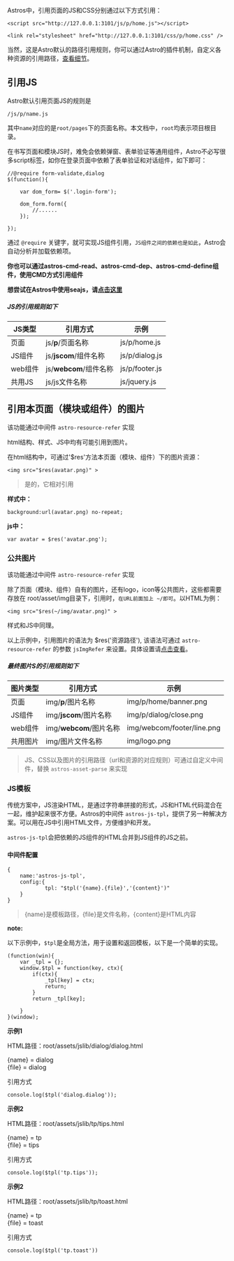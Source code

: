 Astros中，引用页面的JS和CSS分别通过以下方式引用：

    <script src="http://127.0.0.1:3101/js/p/home.js"></script>
    
    <link rel="stylesheet" href="http://127.0.0.1:3101/css/p/home.css" />
    
当然，这是Astro默认的路径引用规则，你可以通过Astro的插件机制，自定义各种资源的引用路径，[查看细节](#)。

## 引用JS

Astro默认引用页面JS的规则是

    /js/p/name.js

其中`name`对应的是`root/pages`下的页面名称。本文档中，`root`均表示项目根目录。

在书写页面和模块JS时，难免会依赖弹窗、表单验证等通用组件，Astro不必写很多script标签，如你在登录页面中依赖了表单验证和对话组件，如下即可：

    //@require form-validate,dialog
    $(function(){
    
        var dom_form= $('.login-form');
        
        dom_form.form({
            //......
        });
    
    });

通过 `@require` 关键字，就可实现JS组件引用，`JS组件之间的依赖也是如此`，Astro会自动分析并加载依赖项。

**你也可以通过astros-cmd-read、astros-cmd-dep、astros-cmd-define组件，使用CMD方式引用组件**

**想尝试在Astros中使用seajs，请[点击这里](#)**

##### JS的引用规则如下

JS类型|引用方式|示例
----|----|----
页面|js/**p**/页面名称|js/p/home.js
JS组件|js/**jscom**/组件名称|js/p/dialog.js
web组件|js/**webcom**/组件名称|js/p/footer.js
共用JS|js/js文件名称|js/jquery.js

## 引用本页面（模块或组件）的图片
该功能通过中间件 `astro-resource-refer` 实现

html结构、样式、JS中均有可能引用到图片。

在html结构中，可通过'$res'方法本页面（模块、组件）下的图片资源：

    <img src="$res(avatar.png)" >
    
>是的，它相对引用

**样式中：**

    background:url(avatar.png) no-repeat;
    
**js中：**

    var avatar = $res('avatar.png');
    
### 公共图片
该功能通过中间件 `astro-resource-refer` 实现

除了页面（模块、组件）自有的图片，还有logo，icon等公共图片，这些都需要存放在 root/asset/img目录下，引用时，`在URL前面加上 ~/即可`。以HTML为例：

    <img src="$res(~/img/avatar.png)" >
    
样式和JS中同理。

以上示例中，引用图片的语法为 $res('资源路径'), 该语法可通过 `astro-resource-refer` 的参数 `jsImgRefer` 来设置。具体设置请[点击查看](https://www.npmjs.com/package/astros-resource-refer)。


##### 最终图片S的引用规则如下

图片类型|引用方式|示例
----|----|----
页面|img/**p**/图片名称|img/p/home/banner.png
JS组件|img/**jscom**/图片名称|img/p/dialog/close.png
web组件|img/**webcom**/图片名称|img/webcom/footer/line.png
共用图片|img/图片文件名称|img/logo.png

> JS、CSS以及图片的引用路径（url和资源的对应规则）可通过自定义中间件，替换 `astros-asset-parse` 来实现

### JS模板

传统方案中，JS渲染HTML，是通过字符串拼接的形式，JS和HTML代码混合在一起，维护起来很不方便。Astros的中间件 `astros-js-tpl`，提供了另一种解决方案。可以用在JS中引用HTML文件，方便维护和开发。

`astros-js-tpl`会把依赖的JS组件的HTML合并到JS组件的JS之前。

#### 中间件配置

```
{
    name:'astros-js-tpl',
    config:{
            tpl: "$tpl('{name}.{file}','{content}')"
    }
}
```
>{name}是模板路径，{file}是文件名称，{content}是HTML内容


**note:**

以下示例中，`$tpl`是全局方法，用于设置和返回模板，以下是一个简单的实现。

```
(function(win){
    var _tpl = {};
    window.$tpl = function(key, ctx){
        if(ctx){
            _tpl[key] = ctx;
            return;
        }
        return _tpl[key];
        
    }
}(window);
```

**示例1**

HTML路径：root/assets/jslib/dialog/dialog.html

{name} = dialog<br>
{file} = dialog

引用方式

```
console.log($tpl('dialog.dialog'));
```

**示例2**

HTML路径：root/assets/jslib/tp/tips.html

{name} = tp<br>
{file} = tips

引用方式

```
console.log($tpl('tp.tips'));
```

**示例2**

HTML路径：root/assets/jslib/tp/toast.html

{name} = tp<br>
{file} = toast

引用方式

```
console.log($tpl('tp.toast'))
```